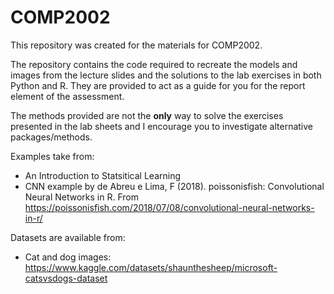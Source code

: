 # COMP2002
This repository was created for the materials for COMP2002. 

The repository contains the code required to recreate the models and images from the lecture slides and the solutions to the lab exercises in both Python and R. They are provided to act as a guide for you for the report element of the assessment. 

The methods provided are not the **only** way to solve the exercises presented in the lab sheets and I encourage you to investigate alternative packages/methods.

Examples take from:

- An Introduction to Statsitical Learning
- CNN example by de Abreu e Lima, F (2018). poissonisfish: Convolutional Neural Networks in R. From https://poissonisfish.com/2018/07/08/convolutional-neural-networks-in-r/


Datasets are available from:

- Cat and dog images: https://www.kaggle.com/datasets/shaunthesheep/microsoft-catsvsdogs-dataset
